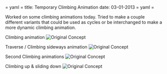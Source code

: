 = yaml =
title: Temporary Climbing Animation
date: 03-01-2013
= yaml =

Worked on some climbing animations today. Tried to make a couple different variants that could be used as cycles or be interchanged to make a more dynamic climbing animation.

Climbing animation
![Original Concept](/images/posts/004-1.png)

Traverse / Climbing sideways animation
![Original Concept](/images/posts/004-2.png)

Second Climbing animations
![Original Concept](/images/posts/004-3.png)

Climbing up & sliding down
![Original Concept](/images/posts/004-4.png)